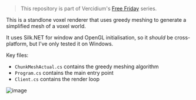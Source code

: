 > This repository is part of Vercidium's [Free Friday](https://www.youtube.com/watch?v=40JzyaOYJeY) series.

This is a standlone voxel renderer that uses greedy meshing to generate a simplified mesh of a voxel world.

It uses Silk.NET for window and OpenGL initialisation, so it *should* be cross-platform, but I've only tested it on Windows.

Key files:
- `ChunkMeshActual.cs` contains the greedy meshing algorithm
- `Program.cs` contains the main entry point
- `Client.cs` contains the render loop

![image](https://github.com/vercidium-patreon/meshing/assets/12014138/125ca9d5-14bf-4e8c-9fbd-76f4ef6d64b9)
